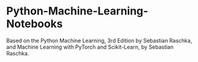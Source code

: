 # Python-Machine-Learning-Notebooks

Based on the Python Machine Learning, 3rd Edition by Sebastian Raschka, and Machine Learning with PyTorch and Scikit-Learn, by Sebastian Raschka.
